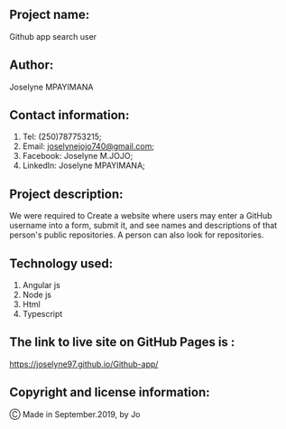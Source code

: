 ## Project name:

Github app search user

## Author:

Joselyne MPAYIMANA

## Contact information:

1. Tel: (250)787753215;
2. Email: joselynejojo740@gmail.com;
3. Facebook: Joselyne M.JOJO;
4. LinkedIn: Joselyne MPAYIMANA;

## Project description:

 We were required to Create a website where users may enter a GitHub username into a form, submit it, and see names and descriptions of that person's public repositories. A person can also look for repositories.

 ## Technology used:

 1. Angular js
 2. Node js
 3. Html
 4. Typescript

 
 ## The link to live site on GitHub Pages is :
 
 https://joselyne97.github.io/Github-app/

 ## Copyright and license information:

 &#9400; Made in September.2019, by Jo

